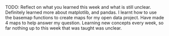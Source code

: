 TODO: Reflect on what you learned this week and what is still unclear.
Definitely learned more about matplotlib, and pandas. I learnt how to use the basemap functions to create maps for my open data project. Have made 4 maps to help answer my question. Learning new concepts every week, so far nothing up to this week that was taught was unclear.